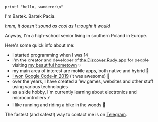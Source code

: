 `printf "hello, wanderer\n"`

I'm Bartek. Bartek Pacia.

_hmm, it doesn't sound as cool as I thought it would_

Anyway, I'm a high-school senior living in southern Poland in Europe.

Here's some quick info about me:

- I started programming when I was 14
- I'm the creator and developer of [the Discover Rudy app](https://odkryjrudy.pl) for people visiting [my beautiful hometown](https://urodapodrozy.files.wordpress.com/2020/07/dsc_0802_edited-1.jpg) ✨
- my main area of interest are mobile apps, both native and hybrid 📱
- [I won](https://opensource.googleblog.com/2020/02/announcing-our-google-code-in-2019.html) [Google Code-in 2019](https://codein.withgoogle.com/archive/) (it was awesome) 🌉
- over the years, I have created a few games, websites and other stuff using various technologies
- as a side hobby, I'm currently learning about electronics and microcontrollers ⚡
- I like running and riding a bike in the woods 🌳

The fastest (and safest!) way to contact me is on [Telegram](https://t.me/bartekpacia).

